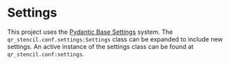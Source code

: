 # Settings

This project uses the [Pydantic Base Settings](https://docs.pydantic.dev/usage/settings/) system. The `qr_stencil.conf.settings:Settings` class can be expanded to include new settings. An active instance of the settings class can be found at `qr_stencil.conf:settings`.
